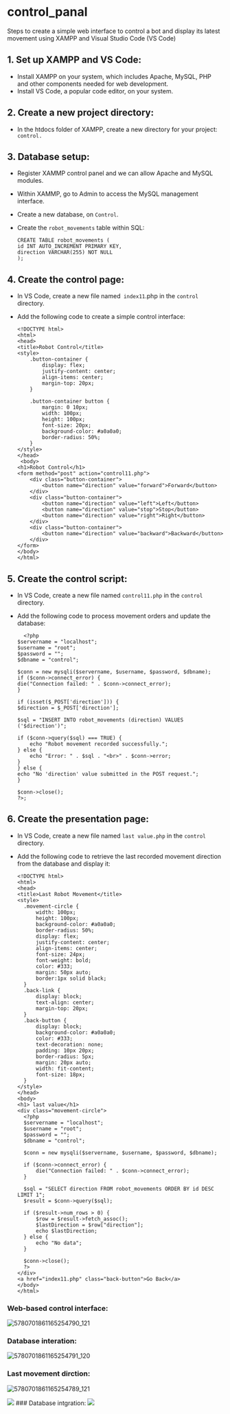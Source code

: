 # control_panal
Steps to create a simple web interface to control a bot and display its latest movement using XAMPP and Visual Studio Code (VS Code)

## 1. Set up XAMPP and VS Code:
   - Install XAMPP on your system, which includes Apache, MySQL, PHP and other components needed for web development.
   - Install VS Code, a popular code editor, on your system.
## 2. Create a new project directory:
   - In the htdocs folder of XAMPP, create a new directory for your project:  ` control.`
## 3. Database setup:
   - Register XAMMP control panel and we can allow Apache and MySQL modules.
   - Within XAMMP, go to Admin to access the MySQL management interface.
   - Create a new database, on `Control`.
   - Create the `robot_movements` table within SQL:
     
     ```
     CREATE TABLE robot_movements (
     id INT AUTO_INCREMENT PRIMARY KEY,
     direction VARCHAR(255) NOT NULL
     );
## 4. Create the control page:
 - In VS Code, create a new file named` index11`.php in the `control `directory.
 - Add the following code to create a simple control interface:
   
    ```
   <!DOCTYPE html>
    <html>
    <head>
    <title>Robot Control</title>
    <style>
        .button-container {
            display: flex;
            justify-content: center;
            align-items: center;
            margin-top: 20px;
        }

        .button-container button {
            margin: 0 10px;
            width: 100px;
            height: 100px;
            font-size: 20px;
            background-color: #a0a0a0;
            border-radius: 50%;
        }
    </style>
    </head>
     <body>
    <h1>Robot Control</h1>
    <form method="post" action="control11.php">
        <div class="button-container">
            <button name="direction" value="forward">Forward</button>
        </div>
        <div class="button-container">
            <button name="direction" value="left">Left</button>
            <button name="direction" value="stop">Stop</button>
            <button name="direction" value="right">Right</button>
        </div>
        <div class="button-container">
            <button name="direction" value="backward">Backward</button>
        </div>
    </form>
    </body>
    </html>
## 5. Create the control script:
- In VS Code, create a new file named `control11.php` in the `control` directory.
- Add the following code to process movement orders and update the database:
  
    ```
      <?php
    $servername = "localhost";
    $username = "root";
    $password = "";
    $dbname = "control";

    $conn = new mysqli($servername, $username, $password, $dbname);
    if ($conn->connect_error) {
    die("Connection failed: " . $conn->connect_error);
    }

    if (isset($_POST['direction'])) {
    $direction = $_POST['direction'];

    $sql = "INSERT INTO robot_movements (direction) VALUES ('$direction')";

    if ($conn->query($sql) === TRUE) {
        echo "Robot movement recorded successfully.";
    } else {
        echo "Error: " . $sql . "<br>" . $conn->error;
    }
    } else {
    echo "No 'direction' value submitted in the POST request.";
    }

    $conn->close();
    ?>;

 ## 6. Create the presentation page:
  - In VS Code, create a new file named `last value.php` in the `control` directory.
  - Add the following code to retrieve the last recorded movement direction from the database and display it:
    
      ```
     <!DOCTYPE html>
      <html>
     <head>
    <title>Last Robot Movement</title>
    <style>
        .movement-circle {
            width: 100px;
            height: 100px;
            background-color: #a0a0a0;
            border-radius: 50%;
            display: flex;
            justify-content: center;
            align-items: center;
            font-size: 24px;
            font-weight: bold;
            color: #333;
            margin: 50px auto;
            border:1px solid black;
        }
        .back-link {
            display: block;
            text-align: center;
            margin-top: 20px;
        }
        .back-button {
            display: block;
            background-color: #a0a0a0;
            color: #333;
            text-decoration: none;
            padding: 10px 20px;
            border-radius: 5px;
            margin: 20px auto;
            width: fit-content;
            font-size: 18px;
        }
    </style>
    </head>
    <body>
     <h1> last value</h1>
    <div class="movement-circle">
        <?php
        $servername = "localhost";
        $username = "root";
        $password = "";
        $dbname = "control";

        $conn = new mysqli($servername, $username, $password, $dbname);

        if ($conn->connect_error) {
            die("Connection failed: " . $conn->connect_error);
        }

        $sql = "SELECT direction FROM robot_movements ORDER BY id DESC LIMIT 1";
        $result = $conn->query($sql);

        if ($result->num_rows > 0) {
            $row = $result->fetch_assoc();
            $lastDirection = $row["direction"];
            echo $lastDirection;
        } else {
            echo "No data";
        }

        $conn->close();
        ?>
    </div>
    <a href="index11.php" class="back-button">Go Back</a>
    </body>
    </html>
 ### Web-based control interface:
 ![5780701861165254790_121](https://github.com/sarah-Ahmed-99/control_panal/assets/174282340/c2cb3bba-313e-413d-8255-9e340846b107)
 
 ### Database interation:
 ![5780701861165254791_120](https://github.com/sarah-Ahmed-99/control_panal/assets/174282340/47e584bd-e437-4536-b865-16c4279e9154)
 
 ### Last movement dirction:
 ![5780701861165254789_121](https://github.com/sarah-Ahmed-99/control_panal/assets/174282340/d6826b1e-0a3b-41ec-a20c-ea51c97d6514)
 
   
 
 
<img src=" https://github.com/sarah-Ahmed-99/control_panal/assets/174282340/6267876a-0d25-4899-adf1-05f3121e3134">
 ### Database intgration:
<img src= "https://github.com/sarah-Ahmed-99/control_panal/assets/174282340/5e4d7c2b-7a48-437e-aa8a-185643489df3">


